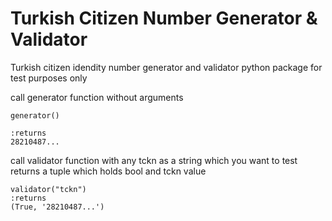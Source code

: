 # Turkish Citizen Number Generator & Validator

Turkish citizen idendity number generator and validator python package for test purposes only

call generator function without arguments
```commandline
generator()

:returns
28210487...
```

call validator function with any tckn as a string which you want to test
returns a tuple which holds bool and tckn value
```commandline
validator("tckn")
:returns
(True, '28210487...')
```